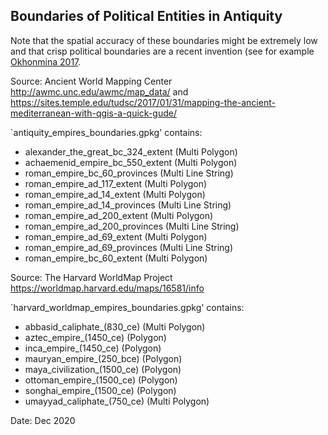 ## Boundaries of Political Entities in Antiquity

Note that the spatial accuracy of these boundaries might be extremely low and 
that crisp political boundaries are a recent invention 
(see for example [Okhonmina 2017](https://www.tandfonline.com/doi/abs/10.1080/09718923.2010.11892853).

Source: Ancient World Mapping Center http://awmc.unc.edu/awmc/map_data/
and 
https://sites.temple.edu/tudsc/2017/01/31/mapping-the-ancient-mediterranean-with-qgis-a-quick-gude/

`antiquity_empires_boundaries.gpkg' contains:
- alexander_the_great_bc_324_extent (Multi Polygon)
- achaemenid_empire_bc_550_extent (Multi Polygon)
- roman_empire_bc_60_provinces (Multi Line String)
- roman_empire_ad_117_extent (Multi Polygon)
- roman_empire_ad_14_extent (Multi Polygon)
- roman_empire_ad_14_provinces (Multi Line String)
- roman_empire_ad_200_extent (Multi Polygon)
- roman_empire_ad_200_provinces (Multi Line String)
- roman_empire_ad_69_extent (Multi Polygon)
- roman_empire_ad_69_provinces (Multi Line String)
- roman_empire_bc_60_extent (Multi Polygon)

Source: The Harvard WorldMap Project https://worldmap.harvard.edu/maps/16581/info

`harvard_worldmap_empires_boundaries.gpkg' contains:
- abbasid_caliphate_(830_ce) (Multi Polygon)
- aztec_empire_(1450_ce) (Polygon)
- inca_empire_(1450_ce) (Polygon)
- mauryan_empire_(250_bce) (Polygon)
- maya_civilization_(1500_ce) (Polygon)
- ottoman_empire_(1500_ce) (Polygon)
- songhai_empire_(1500_ce) (Polygon)
- umayyad_caliphate_(750_ce) (Multi Polygon)

Date: Dec 2020
